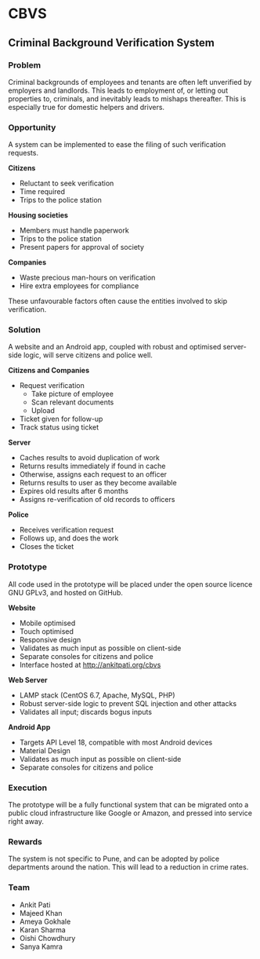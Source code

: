 # CBVS
## Criminal Background Verification System

### Problem
Criminal backgrounds of employees and tenants are often left unverified by employers and landlords. This leads to employment of, or letting out properties to, criminals, and inevitably leads to mishaps thereafter. This is especially true for domestic helpers and drivers.

### Opportunity
A system can be implemented to ease the filing of such verification requests.

**Citizens**
* Reluctant to seek verification
* Time required
* Trips to the police station

**Housing societies**
* Members must handle paperwork
* Trips to the police station
* Present papers for approval of society

**Companies**
* Waste precious man-hours on verification
* Hire extra employees for compliance

These unfavourable factors often cause the entities involved to skip verification.

### Solution
A website and an Android app, coupled with robust and optimised server-side logic, will serve citizens and police well.

**Citizens and Companies**
* Request verification
    + Take picture of employee
    + Scan relevant documents
    + Upload
* Ticket given for follow-up
* Track status using ticket

**Server**
* Caches results to avoid duplication of work
* Returns results immediately if found in cache
* Otherwise, assigns each request to an officer
* Returns results to user as they become available
* Expires old results after 6 months
* Assigns re-verification of old records to officers

**Police**
* Receives verification request
* Follows up, and does the work
* Closes the ticket

### Prototype
All code used in the prototype will be placed under the open source licence GNU GPLv3, and hosted on GitHub.

**Website**
* Mobile optimised
* Touch optimised
* Responsive design
* Validates as much input as possible on client-side
* Separate consoles for citizens and police
* Interface hosted at http://ankitpati.org/cbvs

**Web Server**
* LAMP stack (CentOS 6.7, Apache, MySQL, PHP)
* Robust server-side logic to prevent SQL injection and other attacks
* Validates all input; discards bogus inputs

**Android App**
* Targets API Level 18, compatible with most Android devices
* Material Design
* Validates as much input as possible on client-side
* Separate consoles for citizens and police

### Execution
The prototype will be a fully functional system that can be migrated onto a public cloud infrastructure like Google or Amazon, and pressed into service right away.

### Rewards
The system is not specific to Pune, and can be adopted by police departments around the nation. This will lead to a reduction in crime rates.

### Team
* Ankit Pati
* Majeed Khan
* Ameya Gokhale
* Karan Sharma
* Oishi Chowdhury
* Sanya Kamra
